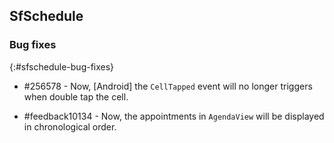## SfSchedule

### Bug fixes
{:#sfschedule-bug-fixes}

* \#256578 - Now, [Android] the `CellTapped` event will no longer triggers when double tap the cell.

* \#feedback10134 - Now, the appointments in `AgendaView` will be displayed in chronological order.